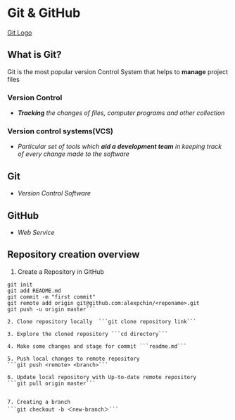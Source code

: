 # Git  & GitHub
[Git Logo](C:/Users/Benny/Documents/Data30/repos/bennytking/GitHub_Logo_White.png)

## What is Git?
Git is the most popular version Control System that helps to **manage** project files
### Version Control
- _**Tracking** the changes of files, computer programs and other collection_
### Version control systems(VCS)
- _Particular set of tools which **aid a development team** in keeping track of every change made to the software_

## Git
- _Version Control Software_

## GitHub
- _Web Service_

## Repository creation overview

1. Create a Repository in GitHub
 ```touch README.md
git init
git add README.md
git commit -m "first commit"
git remote add origin git@github.com:alexpchin/<reponame>.git
git push -u origin master```

2. Clone repository locally  ```git clone repository link```

3. Explore the cloned repository ```cd directory```

4. Make some changes and stage for commit ```readme.md```

5. Push local changes to remote repository
```git push <remote> <branch>```

6. Update local repository with Up-to-date remote repository
```git pull origin master```


7. Creating a branch
```git checkout -b ＜new-branch＞```
